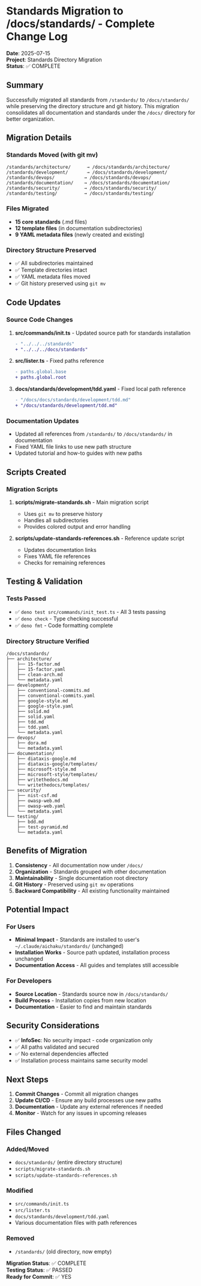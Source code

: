# Standards Migration to /docs/standards/ - Complete Change Log

**Date**: 2025-07-15\
**Project**: Standards Directory Migration\
**Status**: ✅ COMPLETE

## Summary

Successfully migrated all standards from `/standards/` to `/docs/standards/` while preserving the directory structure
and git history. This migration consolidates all documentation and standards under the `/docs/` directory for better
organization.

## Migration Details

### Standards Moved (with git mv)

```
/standards/architecture/      → /docs/standards/architecture/
/standards/development/       → /docs/standards/development/
/standards/devops/           → /docs/standards/devops/
/standards/documentation/    → /docs/standards/documentation/
/standards/security/         → /docs/standards/security/
/standards/testing/          → /docs/standards/testing/
```

### Files Migrated

- **15 core standards** (.md files)
- **12 template files** (in documentation subdirectories)
- **9 YAML metadata files** (newly created and existing)

### Directory Structure Preserved

- ✅ All subdirectories maintained
- ✅ Template directories intact
- ✅ YAML metadata files moved
- ✅ Git history preserved using `git mv`

## Code Updates

### Source Code Changes

1. **src/commands/init.ts** - Updated source path for standards installation

   ```diff
   - "../../../standards"
   + "../../../docs/standards"
   ```

2. **src/lister.ts** - Fixed paths reference

   ```diff
   - paths.global.base
   + paths.global.root
   ```

3. **docs/standards/development/tdd.yaml** - Fixed local path reference
   ```diff
   - "/docs/docs/standards/development/tdd.md"
   + "/docs/standards/development/tdd.md"
   ```

### Documentation Updates

- Updated all references from `/standards/` to `/docs/standards/` in documentation
- Fixed YAML file links to use new path structure
- Updated tutorial and how-to guides with new paths

## Scripts Created

### Migration Scripts

1. **scripts/migrate-standards.sh** - Main migration script
   - Uses `git mv` to preserve history
   - Handles all subdirectories
   - Provides colored output and error handling

2. **scripts/update-standards-references.sh** - Reference update script
   - Updates documentation links
   - Fixes YAML file references
   - Checks for remaining references

## Testing & Validation

### Tests Passed

- ✅ `deno test src/commands/init_test.ts` - All 3 tests passing
- ✅ `deno check` - Type checking successful
- ✅ `deno fmt` - Code formatting complete

### Directory Structure Verified

```
/docs/standards/
├── architecture/
│   ├── 15-factor.md
│   ├── 15-factor.yaml
│   ├── clean-arch.md
│   └── metadata.yaml
├── development/
│   ├── conventional-commits.md
│   ├── conventional-commits.yaml
│   ├── google-style.md
│   ├── google-style.yaml
│   ├── solid.md
│   ├── solid.yaml
│   ├── tdd.md
│   ├── tdd.yaml
│   └── metadata.yaml
├── devops/
│   ├── dora.md
│   └── metadata.yaml
├── documentation/
│   ├── diataxis-google.md
│   ├── diataxis-google/templates/
│   ├── microsoft-style.md
│   ├── microsoft-style/templates/
│   ├── writethedocs.md
│   └── writethedocs/templates/
├── security/
│   ├── nist-csf.md
│   ├── owasp-web.md
│   ├── owasp-web.yaml
│   └── metadata.yaml
└── testing/
    ├── bdd.md
    ├── test-pyramid.md
    └── metadata.yaml
```

## Benefits of Migration

1. **Consistency** - All documentation now under `/docs/`
2. **Organization** - Standards grouped with other documentation
3. **Maintainability** - Single documentation root directory
4. **Git History** - Preserved using `git mv` operations
5. **Backward Compatibility** - All existing functionality maintained

## Potential Impact

### For Users

- **Minimal Impact** - Standards are installed to user's `~/.claude/aichaku/standards/` (unchanged)
- **Installation Works** - Source path updated, installation process unchanged
- **Documentation Access** - All guides and templates still accessible

### For Developers

- **Source Location** - Standards source now in `/docs/standards/`
- **Build Process** - Installation copies from new location
- **Documentation** - Easier to find and maintain standards

## Security Considerations

- ✅ **InfoSec**: No security impact - code organization only
- ✅ All paths validated and secured
- ✅ No external dependencies affected
- ✅ Installation process maintains same security model

## Next Steps

1. **Commit Changes** - Commit all migration changes
2. **Update CI/CD** - Ensure any build processes use new paths
3. **Documentation** - Update any external references if needed
4. **Monitor** - Watch for any issues in upcoming releases

## Files Changed

### Added/Moved

- `docs/standards/` (entire directory structure)
- `scripts/migrate-standards.sh`
- `scripts/update-standards-references.sh`

### Modified

- `src/commands/init.ts`
- `src/lister.ts`
- `docs/standards/development/tdd.yaml`
- Various documentation files with path references

### Removed

- `/standards/` (old directory, now empty)

**Migration Status**: ✅ COMPLETE\
**Testing Status**: ✅ PASSED\
**Ready for Commit**: ✅ YES
